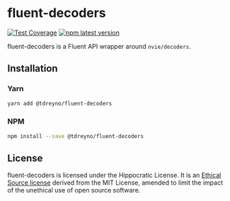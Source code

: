 # fluent-decoders

[![Test Coverage](https://api.codeclimate.com/v1/badges/bade509a61c126d7f488/test_coverage)](https://codeclimate.com/github/tdreyno/fluent-decoders/test_coverage)
[![npm latest version](https://img.shields.io/npm/v/@tdreyno/fluent-decoders/latest.svg)](https://www.npmjs.com/package/@tdreyno/fluent-decoders)

fluent-decoders is a Fluent API wrapper around `nvie/decoders`.

## Installation

### Yarn

```sh
yarn add @tdreyno/fluent-decoders
```

### NPM

```sh
npm install --save @tdreyno/fluent-decoders
```

## License

fluent-decoders is licensed under the Hippocratic License. It is an [Ethical Source license](https://ethicalsource.dev) derived from the MIT License, amended to limit the impact of the unethical use of open source software.
